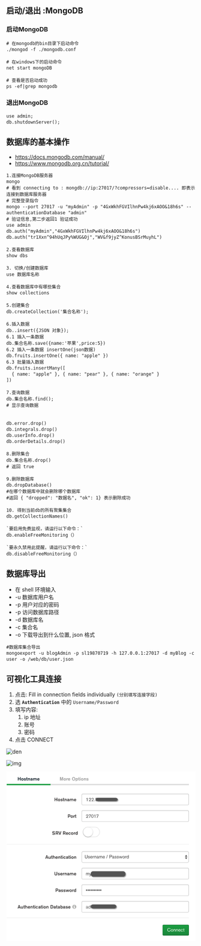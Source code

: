 

## 启动/退出 :MongoDB

###  启动MongoDB

```shell
# 在mongodb的bin目录下启动命令
./mongod -f ./mongodb.conf

# 在windows下的启动命令	
net start mongoDB	

# 查看是否启动成功
ps -ef|grep mongodb
```

### 退出MongoDB

```shell
use admin;
db.shutdownServer();
```

## 数据库的基本操作

- https://docs.mongodb.com/manual/
- https://www.mongodb.org.cn/tutorial/

```shell
1.连接MongoDB服务器
mongo
# 看到 connecting to : mongdb://ip:27017/?compressors=disable.... 即表示连接到数据库服务器
# 完整登录指令
mongo --port 27017 -u "myAdmin" -p "4GxWkhFGVIlhnPw4kj6xAOO&18h6s" --authenticationDatabase "admin"
# 验证信息,第二步返回1 验证成功
use admin
db.auth("myAdmin","4GxWkhFGVIlhnPw4kj6xAOO&18h6s")
db.auth("tr1Xxn^94hUqJPy%WUG&Oj","WV&f9jyZ^KonusBSrMuyhL")

2.查看数据库
show dbs

3. 切换/创建数据库
use 数据库名称

4.查看数据库中有哪些集合
show collections

5.创建集合
db.createCollection('集合名称');

6.插入数据
db..insert({JSON 对象});
6.1 插入⼀条数据
db.集合名称.save({name:'苹果',price:5})
6.2 插入一条数据 insertOne(json数据)
db.fruits.insertOne({ name: "apple" })
6.3 批量插入数据
db.fruits.insertMany([
  { name: "apple" }, { name: "pear" }, { name: "orange" }
])

7.查询数据
db.集合名称.find();
# 显示查询数据


db.error.drop()
db.integrals.drop()
db.userInfo.drop()
db.orderDetails.drop()

8.删除集合
db.集合名称.drop()
# 返回 true 

9.删除数据库
db.dropDatabase()
#在哪个数据库中就会删除哪个数据库
#返回 { "dropped": "数据名", "ok": 1} 表示删除成功

10. 得到当前db的所有聚集集合 
db.getCollectionNames()

`要启用免费监视，请运行以下命令：`
db.enableFreeMonitoring（）

`要永久禁用此提醒，请运行以下命令：`
db.disableFreeMonitoring（）
```



## 数据库导出

- 在 shell 环境输入
- -u 数据库用户名
- -p 用户对应的密码
- -p 访问数据库路径
- -d 数据库名
- -c 集合名
- -o 下载导出到什么位置, json 格式

```shell
#数据库集合导出 
mongoexport -u blogAdmin -p sl19870719 -h 127.0.0.1:27017 -d myBlog -c user -o /web/db/user.json

```





## 可视化工具连接

1. 点击: Fill in connection fields individually `(分别填写连接字段)`
2. 选 **`Authentication`** 中的 `Username/Password`
3. 填写内容: 
   1. ip 地址
   2. 账号
   3. 密码
4. 点击 CONNECT

![den](file:///Volumes/neal/git/Neal_StudyNotes/IT/9%20%E6%95%B0%E6%8D%AE%E5%BA%93/mongodb/img/Snip20200225_1.png?lastModify=1621411940)

![img](file:///Volumes/neal/git/Neal_StudyNotes/IT/9%20%E6%95%B0%E6%8D%AE%E5%BA%93/mongodb/img/Snip20200225_2.png?lastModify=1621411940)

![image-20210519162136415](img/image-20210519162136415.png)



## 